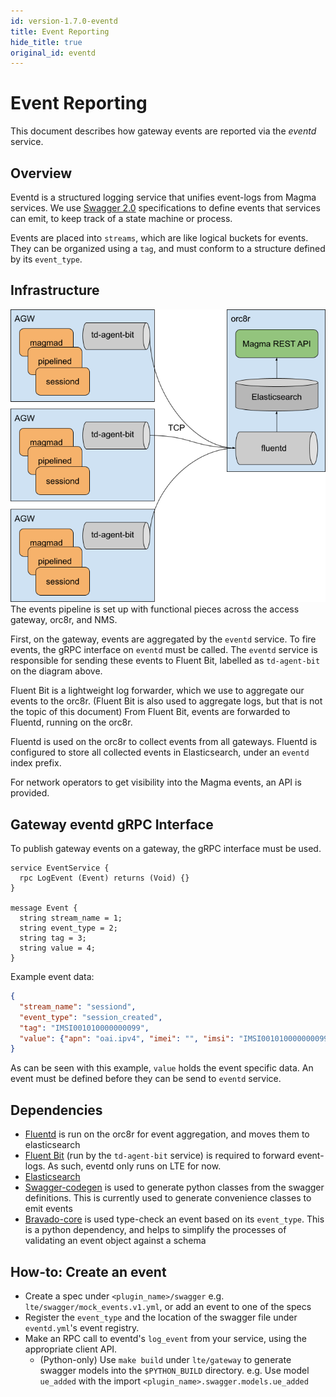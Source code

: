 ```yaml
---
id: version-1.7.0-eventd
title: Event Reporting
hide_title: true
original_id: eventd
---
```


# Event Reporting

This document describes how gateway events are reported via the *eventd* service.

## Overview

Eventd is a structured logging service that unifies event-logs from Magma services.
We use [Swagger 2.0](https://swagger.io/specification/) specifications to define events that services can emit, to keep track of a state machine or process.

Events are placed into `streams`, which are like logical buckets for events. They can be organized using a `tag`, and must conform to a structure defined by its `event_type`.

## Infrastructure

![Magma events architecture diagram](../../../../readmes/assets/lte/events_architecture.png?raw=true "Magma Events Architecture")
The events pipeline is set up with functional pieces across the access gateway, orc8r, and NMS.

First, on the gateway, events are aggregated by the `eventd` service.
To fire events, the gRPC interface on `eventd` must be called.
The `eventd` service is responsible for sending these events to Fluent Bit,
labelled as `td-agent-bit` on the diagram above.

Fluent Bit is a lightweight log forwarder, which we use to aggregate our events
to the orc8r.
(Fluent Bit is also used to aggregate logs, but that is not the topic of this document)
From Fluent Bit, events are forwarded to Fluentd, running on the orc8r.

Fluentd is used on the orc8r to collect events from all gateways.
Fluentd is configured to store all collected events in Elasticsearch,
under an `eventd` index prefix.

For network operators to get visibility into the Magma events, an API is provided.

## Gateway eventd gRPC Interface

To publish gateway events on a gateway, the gRPC interface must be used.

```grpc
service EventService {
  rpc LogEvent (Event) returns (Void) {}
}

message Event {
  string stream_name = 1;
  string event_type = 2;
  string tag = 3;
  string value = 4;
}
```

Example event data:

```json
{
  "stream_name": "sessiond",
  "event_type": "session_created",
  "tag": "IMSI001010000000099",
  "value": {"apn": "oai.ipv4", "imei": "", "imsi": "IMSI001010000000099", "ip_addr": "192.168.128.96", "mac_addr": "", "msisdn": "", "pdp_start_time": 1598803879, "session_id": "IMSI001010000000099-736956", "spgw_ip": "10.0.2.1"
}
```

As can be seen with this example, `value` holds the event specific data.
An event must be defined before they can be send to `eventd` service.

## Dependencies

- [Fluentd](https://www.fluentd.org/) is run on the orc8r for event aggregation, and moves them to elasticsearch
- [Fluent Bit](https://fluentbit.io/) (run by the `td-agent-bit` service) is required to forward event-logs. As such, eventd only runs on LTE for now.
- [Elasticsearch](https://www.elastic.co/elastic-stack)
- [Swagger-codegen](https://github.com/swagger-api/swagger-codegen) is used to generate python classes from the swagger definitions. This is currently used to generate convenience classes to emit events
- [Bravado-core](https://github.com/Yelp/bravado-core) is used type-check an event based on its `event_type`. This is a python dependency, and helps to simplify the processes of validating an event object against a schema

## How-to: Create an event

- Create a spec under `<plugin_name>/swagger` e.g. `lte/swagger/mock_events.v1.yml`, or add an event to one of the specs
- Register the `event_type` and the location of the swagger file under `eventd.yml`'s event registry.
- Make an RPC call to eventd's `log_event` from your service, using the appropriate client API.
    - (Python-only) Use `make build` under `lte/gateway` to generate swagger models into the `$PYTHON_BUILD` directory. e.g. Use model `ue_added` with the import `<plugin_name>.swagger.models.ue_added`
